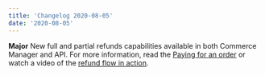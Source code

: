 ```yaml
---
title: 'Changelog 2020-08-05'
date: '2020-08-05'
---
```

**Major** New full and partial refunds capabilities available in both Commerce Manager and API. For more information, read the [Paying for an order](/docs/commerce-cloud/payments/paying-for-an-order/overview#refunds) or watch a video of the [refund flow in action](https://epcc-videos.s3.amazonaws.com/pendo+guide+videos/Refunds.mp4).
